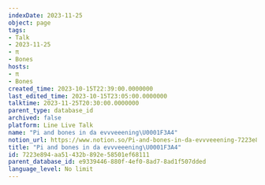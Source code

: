 ```yaml
---
indexDate: 2023-11-25
object: page
tags:
- Talk
- 2023-11-25
- π
- Bones
hosts:
- π
- Bones
created_time: 2023-10-15T22:39:00.0000000
last_edited_time: 2023-10-15T23:05:00.0000000
talktime: 2023-11-25T20:30:00.0000000
parent_type: database_id
archived: false
platform: Line Live Talk
name: "Pi and bones in da evvveeening\U0001F3A4"
notion_url: https://www.notion.so/Pi-and-bones-in-da-evvveeening-7223e894aa51432b892e58501ef68111
title: "Pi and bones in da evvveeening\U0001F3A4"
id: 7223e894-aa51-432b-892e-58501ef68111
parent_database_id: e9339446-880f-4ef0-8ad7-8ad1f507dded
language_level: No limit
---
```



   
   
   
   

   
























